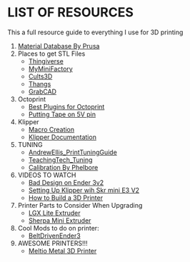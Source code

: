 # LIST OF RESOURCES
This a full resource guide to everything I use for 3D printing
1. [Material Database By Prusa](https://help.prusa3d.com/materials)
2. Places to get STL Files
    * [Thingiverse](https://www.thingiverse.com/)
    * [MyMiniFactory](https://www.myminifactory.com/)
    * [Cults3D](https://cults3d.com/en)
    * [Thangs](https://thangs.com/)
    * [GrabCAD](https://grabcad.com/library/category/3d-printing)
 3. Octoprint
    * [Best Plugins for Octoprint](https://all3dp.com/2/must-have-octoprint-plugins/)
    * [Putting Tape on 5V pin](https://community.octoprint.org/t/put-tape-on-the-5v-pin-why-and-how/13574)
4. Klipper
    * [Macro Creation](https://klipper.discourse.group/t/macro-creation-tutorial/30/6)
    * [Klipper Documentation](https://www.klipper3d.org/)
5. TUNING
    * [AndrewEllis_PrintTuningGuide](https://github.com/AndrewEllis93/Print-Tuning-Guide)
    * [TeachingTech_Tuning](https://teachingtechyt.github.io/index.html)
    * [Calibration By Phelbore](https://www.thingiverse.com/phelbore/collections/calibration)
 6. VIDEOS TO WATCH
    * [Bad Design on Ender 3v2](https://youtu.be/9kN6WPuLrKU)
    * [Setting Up Klipper wih Skr mini E3 V2](https://youtu.be/dZEL_ycAOLs)
    * [How to Build a 3D Printer](https://youtu.be/qub5chyIQ0s)
 7. Printer Parts to Consider When Upgrading
    * [LGX Lite Extruder](https://www.bondtech.se/product/lgx-lite-extruder-no-motor/)
    * [Sherpa Mini Extruder](https://github.com/Annex-Engineering/Sherpa_Mini-Extruder)
 8. Cool Mods to do on printer:
    * [BeltDrivenEnder3](https://github.com/kevinakasam/BeltDrivenEnder3)
 9. AWESOME PRINTERS!!!
    * [Meltio Metal 3D Printer](https://meltio3d.com/?campaignid=14749959790&adgroupid=130368276649&adid=547830834691&gclid=Cj0KCQjwjN-SBhCkARIsACsrBz5z-hRWU4lovgoBKr_CH55x8sFH3Wjw6odmjvNdACiEbIHt5ZlJyLgaAhMXEALw_wcB)
  
